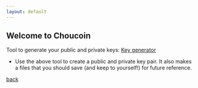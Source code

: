 ```yaml
---
layout: default
---
```


## Welcome to Choucoin

Tool to generate your public and private keys: [Key generator](./generateRSAkeypair.html)

  - Use the above tool to create a public and private key pair. It also makes a files that you should save (and keep to yourself!) for future reference.
  


[back](./)
